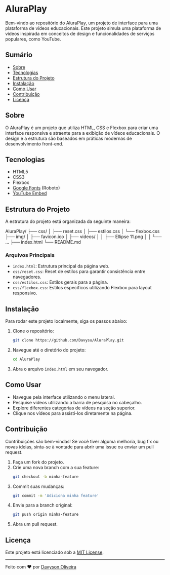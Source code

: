 # AluraPlay

Bem-vindo ao repositório do AluraPlay, um projeto de interface para uma plataforma de vídeos educacionais. Este projeto simula uma plataforma de vídeos inspirada em conceitos de design e funcionalidades de serviços populares, como YouTube. 

## Sumário

- [Sobre](#sobre)
- [Tecnologias](#tecnologias)
- [Estrutura do Projeto](#estrutura-do-projeto)
- [Instalação](#instalação)
- [Como Usar](#como-usar)
- [Contribuição](#contribuição)
- [Licença](#licença)

## Sobre

O AluraPlay é um projeto que utiliza HTML, CSS e Flexbox para criar uma interface responsiva e atraente para a exibição de vídeos educacionais. O design e a estrutura são baseados em práticas modernas de desenvolvimento front-end.

## Tecnologias

- HTML5
- CSS3
- Flexbox
- [Google Fonts](https://fonts.google.com/) (Roboto)
- [YouTube Embed](https://www.youtube.com/)

## Estrutura do Projeto

A estrutura do projeto está organizada da seguinte maneira:

AluraPlay/
├── css/
│ ├── reset.css
│ ├── estilos.css
│ └── flexbox.css
├── img/
│ ├── favicon.ico
│ ├── videos/
│ │ ├── Ellipse 11.png
│ │ └── ...
├── index.html
└── README.md


### Arquivos Principais

- `index.html`: Estrutura principal da página web.
- `css/reset.css`: Reset de estilos para garantir consistência entre navegadores.
- `css/estilos.css`: Estilos gerais para a página.
- `css/flexbox.css`: Estilos específicos utilizando Flexbox para layout responsivo.

## Instalação

Para rodar este projeto localmente, siga os passos abaixo:

1. Clone o repositório:
    ```sh
    git clone https://github.com/Davysu/AluraPlay.git
    ```
2. Navegue até o diretório do projeto:
    ```sh
    cd AluraPlay
    ```
3. Abra o arquivo `index.html` em seu navegador.

## Como Usar

- Navegue pela interface utilizando o menu lateral.
- Pesquise vídeos utilizando a barra de pesquisa no cabeçalho.
- Explore diferentes categorias de vídeos na seção superior.
- Clique nos vídeos para assisti-los diretamente na página.

## Contribuição

Contribuições são bem-vindas! Se você tiver alguma melhoria, bug fix ou novas ideias, sinta-se à vontade para abrir uma issue ou enviar um pull request.

1. Faça um fork do projeto.
2. Crie uma nova branch com a sua feature:
    ```sh
    git checkout -b minha-feature
    ```
3. Commit suas mudanças:
    ```sh
    git commit -m 'Adiciona minha feature'
    ```
4. Envie para a branch original:
    ```sh
    git push origin minha-feature
    ```
5. Abra um pull request.

## Licença

Este projeto está licenciado sob a [MIT License](LICENSE).

---

Feito com ❤️ por [Davyson Oliveira](https://github.com/Davysu)
